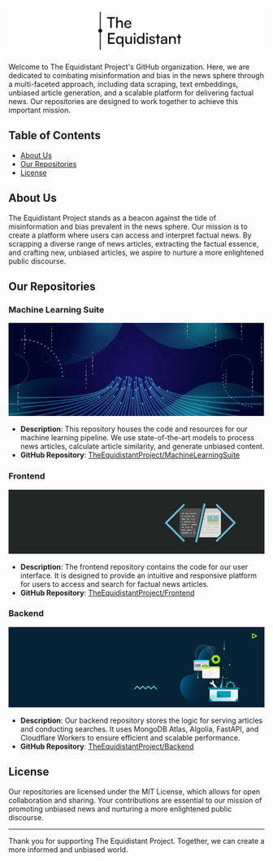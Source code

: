 ![Equidistant Project Logo](logo_banner.png)

Welcome to The Equidistant Project's GitHub organization. Here, we are dedicated to combating misinformation and bias in the news sphere through a multi-faceted approach, including data scraping, text embeddings, unbiased article generation, and a scalable platform for delivering factual news. Our repositories are designed to work together to achieve this important mission.

## Table of Contents
- [About Us](#about-us)
- [Our Repositories](#our-repositories)
- [License](#license)

## About Us

The Equidistant Project stands as a beacon against the tide of misinformation and bias prevalent in the news sphere. Our mission is to create a platform where users can access and interpret factual news. By scrapping a diverse range of news articles, extracting the factual essence, and crafting new, unbiased articles, we aspire to nurture a more enlightened public discourse.

## Our Repositories

### Machine Learning Suite

![Machine Learning Suite](ml.png)

- **Description**: This repository houses the code and resources for our machine learning pipeline. We use state-of-the-art models to process news articles, calculate article similarity, and generate unbiased content.
- **GitHub Repository**: [TheEquidistantProject/MachineLearningSuite](https://github.com/TheEquidistantProject/MachineLearningSuite)

### Frontend

![Frontend](frontend.png)

- **Description**: The frontend repository contains the code for our user interface. It is designed to provide an intuitive and responsive platform for users to access and search for factual news articles.
- **GitHub Repository**: [TheEquidistantProject/Frontend](https://github.com/TheEquidistantProject/Frontend)

### Backend

![Backend](backend.png)

- **Description**: Our backend repository stores the logic for serving articles and conducting searches. It uses MongoDB Atlas, Algolia, FastAPI, and Cloudflare Workers to ensure efficient and scalable performance.
- **GitHub Repository**: [TheEquidistantProject/Backend](https://github.com/TheEquidistantProject/Backend)

## License

Our repositories are licensed under the MIT License, which allows for open collaboration and sharing. Your contributions are essential to our mission of promoting unbiased news and nurturing a more enlightened public discourse.

---

Thank you for supporting The Equidistant Project. Together, we can create a more informed and unbiased world.
